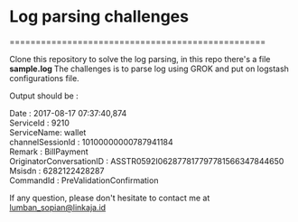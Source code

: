 # Log parsing challenges
=================================================

Clone this repository to solve the log parsing, in this repo there's a file <strong>sample.log </strong>
The challenges is to parse log using GROK and put on logstash configurations file.

Output should be :

Date : 2017-08-17 07:37:40,874</br>
ServiceId : 9210</br>
ServiceName: wallet</br>
channelSessionId : 10100000000787941184</br>
Remark : BillPayment</br>
OriginatorConversationID : ASSTR0592I062877817797781566347844650</br>
Msisdn : 6282122428287</br>
CommandId : PreValidationConfirmation</br>


If any question, please don't hesitate to contact me at lumban_sopian@linkaja.id
